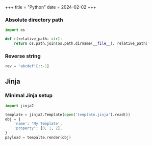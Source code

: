 +++
title = "Python"
date = 2024-02-02
+++

<!-- tricks -->

### Absolute directory path

```py
import os

def r(relative_path: str):
    return os.path.join(os.path.dirname(__file__), relative_path)
```

### Reverse string

```py
rev = 'abcdef'[::-1]
```

## Jinja

### Minimal Jinja setup

```py
import jinja2

template = jinja2.Template(open('template.jinja').read())
obj = {
    'name': 'My Template',
    'property': [0, 1, 2],
}
payload = tempalte.render(obj)
```
